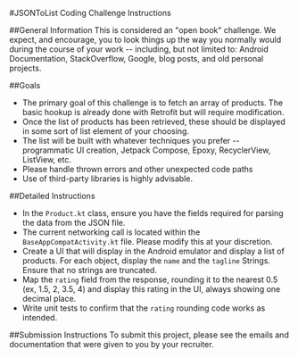 #JSONToList Coding Challenge Instructions

##General Information
This is considered an "open book" challenge. We expect, and encourage, you to look things up the way you normally would during the course of your work -- including, but not limited to: Android Documentation, StackOverflow, Google, blog posts, and old personal projects.

##Goals
* The primary goal of this challenge is to fetch an array of products. The basic hookup is already done with Retrofit but will require modification.
* Once the list of products has been retrieved, these should be displayed in some sort of list element of your choosing.
* The list will be built with whatever techniques you prefer -- programmatic UI creation, Jetpack Compose, Epoxy, RecyclerView, ListView, etc.
* Please handle thrown errors and other unexpected code paths
* Use of third-party libraries is highly advisable.

##Detailed Instructions
* In the `Product.kt` class, ensure you have the fields required for parsing the data from the JSON file.
* The current networking call is located within the `BaseAppCompatActivity.kt` file. Please modify this at your discretion.
* Create a UI that will display in the Android emulator and display a list of products. For each object, display the `name` and the `tagline` Strings. Ensure that no strings are truncated.
* Map the `rating` field from the response, rounding it to the nearest 0.5 (ex, 1.5, 2, 3.5, 4) and display this rating in the UI, always showing one decimal place.
* Write unit tests to confirm that the `rating` rounding code works as intended.

##Submission Instructions
To submit this project, please see the emails and documentation that were given to you by your recruiter.

